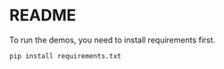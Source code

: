 # README
To run the demos, you need to install requirements first.
```shell
pip install requirements.txt
```
